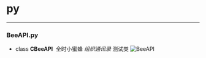 # py


----
### BeeAPI.py
* class **CBeeAPI**
  全时小蜜蜂 *组织通讯录* 测试类
  ![BeeAPI](https://github.com/tianshiwokao/res/blob/master/20171120104047.jpg)
